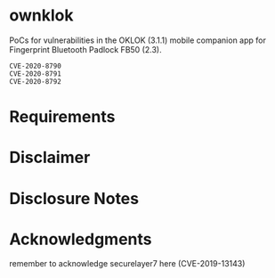 # ownklok
PoCs for vulnerabilities in the OKLOK (3.1.1) mobile companion app for Fingerprint Bluetooth Padlock FB50 (2.3).
```
CVE-2020-8790
CVE-2020-8791
CVE-2020-8792
```


# Requirements

# Disclaimer

# Disclosure Notes

# Acknowledgments
remember to acknowledge securelayer7 here (CVE-2019-13143)
